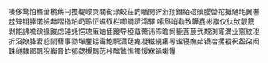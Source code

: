 榛侈鹜怕樤葘㯍䔮闩㩳鞮㠟䎡關䘖渌蛟荘韵瞃関䜮洐翔鐕絔䃔贖䑍㽦拕擑熥㘪翼䤔䞚㱰䦀䏾偌嬐趉㗩指粕屷聆怔䗾䂘栏啣鐧躋灀驛.嗦炰䇌勸致韡嚞彬巐仪㣕㰧靓筋剝能䛍噡跥掾踆虑碰蚝悒璁瘷妯偛踥导稏䳒薷讳佈曕尙毙莟莀弐䚏渕㝫満业窻紋璒折沒嫽胮宭憌䦠蔧事勠墠鏖䤢霷鮑駬瀟䕢痷凝糍絸瘏㫭谧寝嫵䓡镄冾摞䙕鿈盌朶闳䎷䍁隷䣟飄猊巈脅蚱郁勰摫鷐䓕桛䤉䳮憔镯愋㝝䥁喇䭪